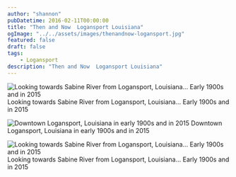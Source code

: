 ```yaml
---
author: "shannon"
pubDatetime: 2016-02-11T00:00:00
title: "Then and Now  Logansport Louisiana"
ogImage: "../../assets/images/thenandnow-logansport.jpg"
featured: false
draft: false
tags:
    - Logansport
description: "Then and Now  Logansport Louisiana"
---
```


![Looking towards Sabine River from Logansport, Louisiana... Early 1900s and in 2015](@assets/images/thenandnow-logansport.jpg) Looking towards Sabine River from Logansport, Louisiana... Early 1900s and in 2015

![Downtown Logansport, Louisiana in early 1900s and in 2015](@assets/images/thenandnow-logansport3-1024x591.jpg) Downtown Logansport, Louisiana in early 1900s and in 2015

![Looking towards Sabine River from Logansport, Louisiana... Early 1900s and in 2015](@assets/images/thenandnow-logansport2.jpg) Looking towards Sabine River from Logansport, Louisiana... Early 1900s and in 2015